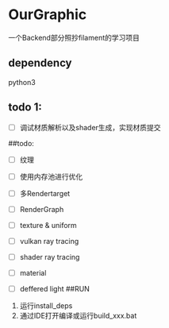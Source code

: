 # OurGraphic
一个Backend部分照抄filament的学习项目

## dependency
python3

## todo 1:
- [ ] 调试材质解析以及shader生成，实现材质提交 

##todo:
- [ ] 纹理
- [ ] 使用内存池进行优化
- [ ] 多Rendertarget
- [ ] RenderGraph
- [ ] texture & uniform

- [ ] vulkan ray tracing
- [ ] shader ray tracing
- [ ] material
- [ ] deffered light
##RUN
1. 运行install_deps
2. 通过IDE打开编译或运行build_xxx.bat